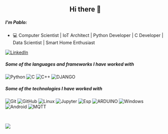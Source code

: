 <!-- Profile README FILE for GitHub.

### Hi there 👋

Profile example: https://github.com/Lunox-code
Profile example code: https://github.com/Lunox-code/Lunox-code
more Profile options at: https://github.com/anuraghazra/github-readme-stats
more Profile examples at: https://github.com/kautukkundan/Awesome-Profile-README-templates

Here are some ideas to get you started:

- 🔭 I’m currently working on ...
- 🌱 I’m currently learning ...
- 👯 I’m looking to collaborate on ...
- 🤔 I’m looking for help with ...
- 💬 Ask me about ...
- 📫 How to reach me: ...
- 😄 Pronouns: ...
- ⚡ Fun fact: ...
-->


<!-- Title -->
<h2 align="center">Hi there 👋
</h2>

##### I'm Pablo:

- 💻 Computer Scientist | IoT Architect | Python Developer | C Developer | Data Scientist | Smart Home Enthusiast 

[![LinkedIn](https://img.shields.io/badge/-LINKEDIN-0077B5?style=for-the-badge&logo=linkedin&logoColor=white)](https://www.linkedin.com/in/pablo-ventura-490305188/)

##### Some of the languages and frameworks I have worked with

![Python](https://img.shields.io/badge/-Python-000000?style=flat&logo=python)
![C](https://img.shields.io/badge/-C-000000?style=flat&logo=c)
![C++](https://img.shields.io/badge/-C++-000000?style=flat&logo=c%2B%2B)
![DJANGO](https://img.shields.io/badge/-Django-000000?style=flat&logo=django)

##### Some of the technologies I have worked with

![Git](https://img.shields.io/badge/-Git-222222?style=flat&logo=git&logoColor=F05032)
![GitHub](https://img.shields.io/badge/-GitHub-222222?style=flat&logo=github&logoColor=181717)
![Linux](https://img.shields.io/badge/-Linux-222222?style=flat&logo=linux&logoColor=FCC624)
![Jupyter](https://img.shields.io/badge/-Jupyter-222222?style=flat&logo=Jupyter)
![Esp](https://img.shields.io/badge/-ESP8266%20&%20ESP32-222222?style=flat&logo=espressif)
![ARDUINO](https://img.shields.io/badge/-Arduino-222222?style=flat&logo=arduino)
![Windows](https://img.shields.io/badge/-Windows-222222?style=flat&logo=windows)
![Android](https://img.shields.io/badge/-Android-222222?style=flat&logo=android)
![MQTT](https://img.shields.io/badge/-MQTT-222222?style=flat&logo=mqtt)


<!-- GitHub Stats -->

<p align="center">
    <a href="https://github.com/anuraghazra/github-readme-stats"><img alt="" src="https://github-readme-stats.vercel.app/api?username=pablogventura&show_icons=true&include_all_commits=true&count_private=true"/></a>
    <a href="https://github.com/anuraghazra/github-readme-stats"><img alt="" src="https://github-readme-stats.vercel.app/api/top-langs/?username=pablogventura&layout=compact&hide=G-code"/></a>
    <!--&hide=HTML,CSS,Rich Text Format-->
</p>


![](https://komarev.com/ghpvc/?username=pablogventura)

               
                                            
<!-- To Do Ideas
Add Projects

[![Telegram](https://img.shields.io/badge/-TELEGRAM-2CA5E0?style=for-the-badge&logo=telegram&logoColor=white)](https://t.me/adamalston)
[![Gmail](https://img.shields.io/badge/-GMAIL-D14836?style=for-the-badge&logo=gmail&logoColor=white)](mailto:aalston9@gmail.com)
[![adamalston.com](https://img.shields.io/badge/-ADAMALSTON.COM-000000?style=for-the-badge&logo=react&logoColor=white)](https://www.adamalston.com/)

-->                                          





